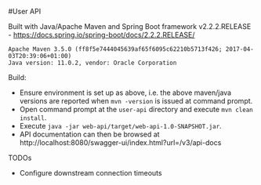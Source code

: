 #User API

Built with Java/Apache Maven and Spring Boot framework v2.2.2.RELEASE - https://docs.spring.io/spring-boot/docs/2.2.2.RELEASE/
```
Apache Maven 3.5.0 (ff8f5e7444045639af65f6095c62210b5713f426; 2017-04-03T20:39:06+01:00)
Java version: 11.0.2, vendor: Oracle Corporation
```

Build:

* Ensure environment is set up as above, i.e. the above maven/java versions are reported when ```mvn -version``` is issued at command prompt.
* Open command prompt at the ```user-api``` directory and execute ```mvn clean install```.
* Execute ```java -jar web-api/target/web-api-1.0-SNAPSHOT.jar```.
* API documentation can then be browsed at http://localhost:8080/swagger-ui/index.html?url=/v3/api-docs

TODOs

* Configure downstream connection timeouts
